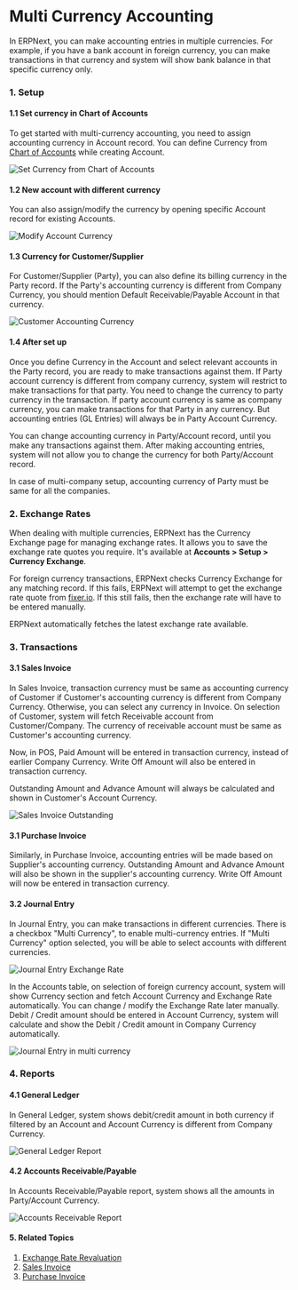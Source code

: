 <!-- add-breadcrumbs -->
# Multi Currency Accounting

In ERPNext, you can make accounting entries in multiple currencies. For example, if you have a bank account in foreign currency, you can make transactions in that currency and system will show bank balance in that specific currency only.

### 1. Setup
#### 1.1 Set currency in Chart of Accounts
To get started with multi-currency accounting, you need to assign accounting currency in Account record. You can define Currency from [Chart of Accounts](/docs/user/manual/en/accounts/chart-of-accounts) while creating Account.

<img class="screenshot" alt="Set Currency from Chart of Accounts"  	src="{{docs_base_url}}/assets/img/accounts/multi-currency/chart-of-accounts.png">

#### 1.2 New account with different currency
You can also assign/modify the currency by opening specific Account record for existing Accounts.

<img class="screenshot" alt="Modify Account Currency"  	src="{{docs_base_url}}/assets/img/accounts/multi-currency/account.png">

#### 1.3 Currency for Customer/Supplier
For Customer/Supplier (Party), you can also define its billing currency in the Party record. If the Party's accounting currency is different from Company Currency, you should mention Default Receivable/Payable Account in that currency.

<img class="screenshot" alt="Customer Accounting Currency"  	src="{{docs_base_url}}/assets/img/accounts/multi-currency/customer.png">

#### 1.4 After set up
Once you define Currency in the Account and select relevant accounts in the Party record, you are ready to make transactions against them. If Party account currency is different from company currency, system will restrict to make transactions for that party. You need to change the currency to party currency in the transaction. If party account currency is same as company currency, you can make transactions for that Party in any currency. But accounting entries (GL Entries) will always be in Party Account Currency.

You can change accounting currency in Party/Account record, until you make any transactions against them. After making accounting entries, system will not allow you to change the currency for both Party/Account record.

In case of multi-company setup, accounting currency of Party must be same for all the companies.

### 2. Exchange Rates
When dealing with multiple currencies, ERPNext has the Currency Exchange page for managing exchange rates. It allows you to save the exchange rate quotes you require. It's available at **Accounts > Setup > Currency Exchange**.

For foreign currency transactions, ERPNext checks Currency Exchange for any matching record. If this fails, ERPNext will attempt to get the exchange rate quote from [fixer.io](http://fixer.io). If this still fails, then the exchange rate will have to be entered manually.

ERPNext automatically fetches the latest exchange rate available.


### 3. Transactions

#### 3.1 Sales Invoice

In Sales Invoice, transaction currency must be same as accounting currency of Customer if Customer's accounting currency is different from Company Currency. Otherwise, you can select any currency in Invoice. On selection of Customer, system will fetch Receivable account from Customer/Company. The currency of receivable account must be same as Customer's accounting currency.

Now, in POS, Paid Amount will be entered in transaction currency, instead of earlier Company Currency. Write Off Amount will also be entered in transaction currency.

Outstanding Amount and Advance Amount will always be calculated and shown in Customer's Account Currency.

<img class="screenshot" alt="Sales Invoice Outstanding"  	src="{{docs_base_url}}/assets/img/accounts/multi-currency/sales-invoice.png">

#### 3.1 Purchase Invoice

Similarly, in Purchase Invoice, accounting entries will be made based on Supplier's accounting currency. Outstanding Amount and Advance Amount will also be shown in the supplier's accounting currency. Write Off Amount will now be entered in transaction currency.

#### 3.2 Journal Entry

In Journal Entry, you can make transactions in different currencies. There is a checkbox "Multi Currency", to enable multi-currency entries. If "Multi Currency" option selected, you will be able to select accounts with different currencies.

<img class="screenshot" alt="Journal Entry Exchange Rate"  	src="{{docs_base_url}}/assets/img/accounts/multi-currency/journal-entry-multi-currency.png">
 
In the Accounts table, on selection of foreign currency account, system will show Currency section and fetch Account Currency and Exchange Rate automatically. You can change / modify the Exchange Rate later manually. Debit / Credit amount should be entered in Account Currency, system will calculate and show the Debit / Credit amount in Company Currency automatically.

<img class="screenshot" alt="Journal Entry in multi currency"  	src="{{docs_base_url}}/assets/img/accounts/multi-currency/journal-entry-row.png">

### 4. Reports

#### 4.1 General Ledger

In General Ledger, system shows debit/credit amount in both currency if filtered by an Account and Account Currency is different from Company Currency.

<img class="screenshot" alt="General Ledger Report"  	src="{{docs_base_url}}/assets/img/accounts/multi-currency/general-ledger.png">

#### 4.2 Accounts Receivable/Payable

In Accounts Receivable/Payable report, system shows all the amounts in Party/Account Currency.

<img class="screenshot" alt="Accounts Receivable Report"  	src="{{docs_base_url}}/assets/img/accounts/multi-currency/accounts-receivable.png">

#### 5. Related Topics
1. [Exchange Rate Revaluation](/docs/user/manual/en/accounts/exchange-rate-revaluation)
1. [Sales Invoice](/docs/user/manual/en/accounts/sales-invoice)
1. [Purchase Invoice](/docs/user/manual/en/accounts/purchase-invoice)
